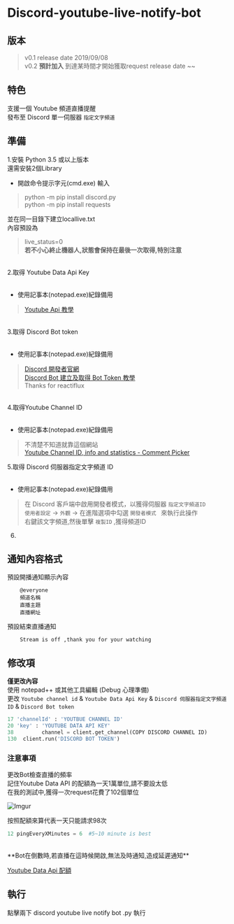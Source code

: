 # Discord-youtube-live-notify-bot

## 版本
> v0.1 release date 2019/09/08 <br>
> v0.2 **預計加入** 到達某時間才開始獲取request release date ~~ <br>

## 特色
支援一個 Youtube 頻道直播提醒 <br>
發布至 Discord 單一伺服器 `指定文字頻道`<br>


## 準備
1.安裝 Python 3.5 或以上版本 <br>
還需安裝2個Library<br>
* 開啟命令提示字元(cmd.exe) 輸入 <br>
> python -m pip install discord.py <br>
> python -m pip install requests <br>

並在同一目錄下建立locallive.txt<br>
內容預設為<br>

> live_status=0 <br>
>**若不小心終止機器人,狀態會保持在最後一次取得,特別注意**


<br>
2.取得 Youtube Data Api Key  <br> 
<br>

* 使用記事本(notepad.exe)紀錄備用 <br> 

> [Youtube Api 教學](https://developers.google.com/youtube/v3/getting-started)<br> 

<br>
3.取得 Discord Bot token <br>
<br>

* 使用記事本(notepad.exe)紀錄備用 <br> 

> [Discord 開發者官網](https://discordapp.com/developers)<br> 
> [Discord Bot 建立及取得 Bot Token 教學](https://github.com/reactiflux/discord-irc/wiki/Creating-a-discord-bot-&-getting-a-token) <br> 
> Thanks for reactiflux <br>

<br>
4.取得Youtube Channel ID <br> 
<br>

* 使用記事本(notepad.exe)紀錄備用<br>
 
> 不清楚不知道就靠這個網站<br> 
> [Youtube Channel ID, info and statistics - Comment Picker ](https://commentpicker.com/youtube-channel-id.php)<br> 

5.取得 Discord 伺服器指定文字頻道 ID <br> 
<br>

* 使用記事本(notepad.exe)紀錄備用<br> 

> 在 Discord 客戶端中啟用開發者模式，以獲得伺服器 ` 指定文字頻道ID `  <br> 
> `使用者設定` -> `外觀` -> 在進階選項中勾選 `開發者模式 ` 來執行此操作<br> 
> 右鍵該文字頻道,然後單擊 ` 複製ID ` ,獲得頻道ID <br> 

6. <br>

## 通知內容格式

預設開播通知顯示內容 <br> 
        
        @everyone
        頻道名稱
        直播主題
        直播網址

預設結束直播通知 <br> 

        Stream is off ,thank you for your watching

## 修改項

**僅更改內容** <br>
使用 notepad++ 或其他工具編輯 (Debug 心理準備) <br>
更改 `Youtube channel id` & `Youtube Data Api Key` & `Discord 伺服器指定文字頻道ID` & `Discord Bot token` <br>

```python
17 'channelId' : 'YOUTBUE CHANNEL ID'
20 'key' : 'YOUTUBE DATA API KEY' 
38         channel = client.get_channel(COPY DISCORD CHANNEL ID)
130  client.run('DISCORD BOT TOKEN')
```

### 注意事項
更改Bot檢查直播的頻率 <br>
記住Youtube Data API 的配額為一天1萬單位,請不要設太低 <br>
在我的測試中,獲得一次request花費了102個單位 <br>

![Imgur](https://imgur.com/Zy0IrFB.jpg) <br>

按照配額來算代表一天只能請求98次 <br>

```python
12 pingEveryXMinutes = 6  #5~10 minute is best 
```

<br>
**Bot在倒數時,若直播在這時候開啟,無法及時通知,造成延遲通知**<br>

[Youtube Data Api 配額](https://developers.google.com/youtube/v3/getting-started#quota)<br>



## 執行
點擊兩下 discord youtube live notify bot .py 執行 <br> 
